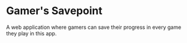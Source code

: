 # Gamer's Savepoint

A web application where gamers can save their progress in every game they play in this app.
